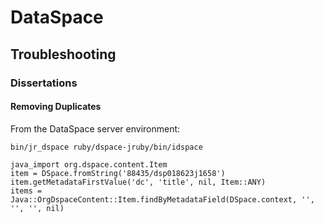 # DataSpace

## Troubleshooting

### Dissertations

#### Removing Duplicates

From the DataSpace server environment:
```
bin/jr_dspace ruby/dspace-jruby/bin/idspace

java_import org.dspace.content.Item
item = DSpace.fromString('88435/dsp018623j1658')
item.getMetadataFirstValue('dc', 'title', nil, Item::ANY)
items = Java::OrgDspaceContent::Item.findByMetadataField(DSpace.context, '', '', '', nil)
```
